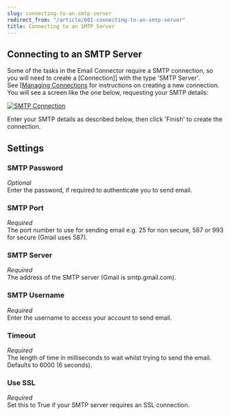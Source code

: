 ```yaml
---
slug: connecting-to-an-smtp-server
redirect_from: "/article/601-connecting-to-an-smtp-server"
title: Connecting to an SMTP Server
---
```

## Connecting to an SMTP Server
Some of the tasks in the Email Connector require a SMTP connection, so you will need to create a [Connection]] with the type 'SMTP Server'. See [[Managing Connections](connection]]-with-the-type-'smtp-server'.-see [[managing-connections) for instructions on creating a new connection. You will see a screen like the one below, requesting your SMTP details:

[![SMTP Connection](http://www.zynk.com/images/v2/smtp_connection.png)](http://www.zynk.com/images/v2/smtp_connection.png)

Enter your SMTP details as described below, then click 'Finish' to create the connection.

## Settings
### SMTP Password
_Optional_  
Enter the password, if required to authenticate you to send email.

### SMTP Port
_Required_  
The port number to use for sending email e.g. 25 for non secure, 587 or 993 for secure (Gmail uses 587).

### SMTP Server
_Required_  
The address of the SMTP server (Gmail is smtp.gmail.com).

### SMTP Username
_Required_  
Enter the username to access your account to send email.

### Timeout
_Required_  
The length of time in milliseconds to wait whilst trying to send the email. Defaults to 6000 (6 seconds).

### Use SSL
_Required_  
Set this to True if your SMTP server requires an SSL connection.